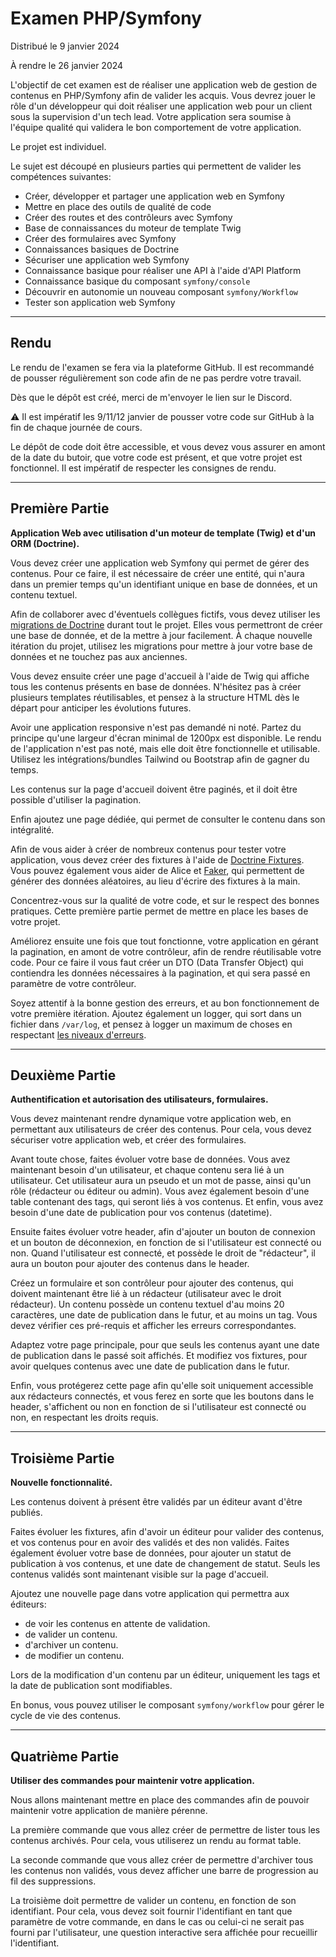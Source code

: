 # Examen PHP/Symfony

Distribué le 9 janvier 2024

À rendre le 26 janvier 2024

L'objectif de cet examen est de réaliser une application web de gestion de contenus en PHP/Symfony afin de valider les acquis.
Vous devrez jouer le rôle d'un développeur qui doit réaliser une application web pour un client sous la supervision d'un tech lead. Votre application sera soumise à l'équipe qualité qui validera le bon comportement de votre application.

Le projet est individuel.

Le sujet est découpé en plusieurs parties qui permettent de valider les compétences suivantes:

- Créer, développer et partager une application web en Symfony
- Mettre en place des outils de qualité de code
- Créer des routes et des contrôleurs avec Symfony
- Base de connaissances du moteur de template Twig
- Créer des formulaires avec Symfony
- Connaissances basiques de Doctrine
- Sécuriser une application web Symfony
- Connaissance basique pour réaliser une API à l'aide d'API Platform
- Connaissance basique du composant `symfony/console`
- Découvrir en autonomie un nouveau composant `symfony/Workflow`
- Tester son application web Symfony

---

## Rendu

Le rendu de l'examen se fera via la plateforme GitHub. Il est recommandé de pousser régulièrement son code afin de ne pas perdre votre travail.

Dès que le dépôt est créé, merci de m'envoyer le lien sur le Discord.

⚠ Il est impératif les 9/11/12 janvier de pousser votre code sur GitHub à la fin de chaque journée de cours.

Le dépôt de code doit être accessible, et vous devez vous assurer en amont de la date du butoir, que votre code est présent, et que votre projet est fonctionnel.
Il est impératif de respecter les consignes de rendu.

---

## Première Partie

**Application Web avec utilisation d'un moteur de template (Twig) et d'un ORM (Doctrine).**

Vous devez créer une application web Symfony qui permet de gérer des contenus.
Pour ce faire, il est nécessaire de créer une entité, qui n'aura dans un premier temps qu'un identifiant unique en base de données, et un contenu textuel.

Afin de collaborer avec d'éventuels collègues fictifs, vous devez utiliser les [migrations de Doctrine](https://symfony.com/bundles/DoctrineMigrationsBundle/current/index.html) durant tout le projet.
Elles vous permettront de créer une base de donnée, et de la mettre à jour facilement.
À chaque nouvelle itération du projet, utilisez les migrations pour mettre à jour votre base de données et ne touchez pas aux anciennes.

Vous devez ensuite créer une page d'accueil à l'aide de Twig qui affiche tous les contenus présents en base de données.
N'hésitez pas à créer plusieurs templates réutilisables, et pensez à la structure HTML dès le départ pour anticiper les évolutions futures.

Avoir une application responsive n'est pas demandé ni noté. Partez du principe qu'une largeur d'écran minimal de 1200px est disponible.
Le rendu de l'application n'est pas noté, mais elle doit être fonctionnelle et utilisable. Utilisez les intégrations/bundles Tailwind ou Bootstrap afin de gagner du temps.

Les contenus sur la page d'accueil doivent être paginés, et il doit être possible d'utiliser la pagination.

Enfin ajoutez une page dédiée, qui permet de consulter le contenu dans son intégralité.

Afin de vous aider à créer de nombreux contenus pour tester votre application, vous devez créer des fixtures à l'aide de [Doctrine Fixtures](https://symfony.com/bundles/DoctrineFixturesBundle/current/index.html).
Vous pouvez également vous aider de Alice et [Faker](https://github.com/FakerPHP/Faker), qui permettent de générer des données aléatoires, au lieu d'écrire des fixtures à la main.

Concentrez-vous sur la qualité de votre code, et sur le respect des bonnes pratiques. Cette première partie permet de mettre en place les bases de votre projet.

Améliorez ensuite une fois que tout fonctionne, votre application en gérant la pagination, en amont de votre contrôleur, afin de rendre réutilisable votre code.
Pour ce faire il vous faut créer un DTO (Data Transfer Object) qui contiendra les données nécessaires à la pagination, et qui sera passé en paramètre de votre contrôleur.

Soyez attentif à la bonne gestion des erreurs, et au bon fonctionnement de votre première itération. Ajoutez également un logger, qui sort dans un fichier dans `/var/log`, et pensez à logger un maximum de choses en respectant [les niveaux d'erreurs](https://github.com/Seldaek/monolog/blob/main/doc/01-usage.md#log-levels).

---

## Deuxième Partie

**Authentification et autorisation des utilisateurs, formulaires.**

Vous devez maintenant rendre dynamique votre application web, en permettant aux utilisateurs de créer des contenus.
Pour cela, vous devez sécuriser votre application web, et créer des formulaires.

Avant toute chose, faites évoluer votre base de données. Vous avez maintenant besoin d'un utilisateur, et chaque contenu sera lié à un utilisateur.
Cet utilisateur aura un pseudo et un mot de passe, ainsi qu'un rôle (rédacteur ou éditeur ou admin).
Vous avez également besoin d'une table contenant des tags, qui seront liés à vos contenus.
Et enfin, vous avez besoin d'une date de publication pour vos contenus (datetime).

Ensuite faites évoluer votre header, afin d'ajouter un bouton de connexion et un bouton de déconnexion, en fonction de si l'utilisateur est connecté ou non.
Quand l'utilisateur est connecté, et possède le droit de "rédacteur", il aura un bouton pour ajouter des contenus dans le header.

Créez un formulaire et son contrôleur pour ajouter des contenus, qui doivent maintenant être lié à un rédacteur (utilisateur avec le droit rédacteur).
Un contenu possède un contenu textuel d'au moins 20 caractères, une date de publication dans le futur, et au moins un tag.
Vous devez vérifier ces pré-requis et afficher les erreurs correspondantes.

Adaptez votre page principale, pour que seuls les contenus ayant une date de publication dans le passé soit affichés.
Et modifiez vos fixtures, pour avoir quelques contenus avec une date de publication dans le futur.

Enfin, vous protégerez cette page afin qu'elle soit uniquement accessible aux rédacteurs connectés, et vous ferez en sorte que les boutons dans le header, s'affichent ou non en fonction de si l'utilisateur est connecté ou non, en respectant les droits requis.

---

## Troisième Partie

**Nouvelle fonctionnalité.**

Les contenus doivent à présent être validés par un éditeur avant d'être publiés.

Faites évoluer les fixtures, afin d'avoir un éditeur pour valider des contenus, et vos contenus pour en avoir des validés et des non validés.
Faites également évoluer votre base de données, pour ajouter un statut de publication à vos contenus, et une date de changement de statut.
Seuls les contenus validés sont maintenant visible sur la page d'accueil.

Ajoutez une nouvelle page dans votre application qui permettra aux éditeurs:

- de voir les contenus en attente de validation.
- de valider un contenu.
- d'archiver un contenu.
- de modifier un contenu.

Lors de la modification d'un contenu par un éditeur, uniquement les tags et la date de publication sont modifiables.

En bonus, vous pouvez utiliser le composant `symfony/workflow` pour gérer le cycle de vie des contenus.

---

## Quatrième Partie

**Utiliser des commandes pour maintenir votre application.**

Nous allons maintenant mettre en place des commandes afin de pouvoir maintenir votre application de manière pérenne.

La première commande que vous allez créer de permettre de lister tous les contenus archivés. Pour cela, vous utiliserez un rendu au format table.

La seconde commande que vous allez créer de permettre d'archiver tous les contenus non validés, vous devez afficher une barre de progression au fil des suppressions.

La troisième doit permettre de valider un contenu, en fonction de son identifiant.
Pour cela, vous devez soit fournir l'identifiant en tant que paramètre de votre commande, en dans le cas ou celui-ci ne serait pas fourni par l'utilisateur, une question interactive sera affichée pour recueillir l'identifiant.
